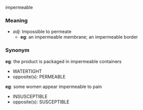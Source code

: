 impermeable
### Meaning
+ _adj_: Impossible to permeate
    + __eg__: an impermeable membrane; an impermeable border

### Synonym

__eg__: the product is packaged in impermeable containers

+ WATERTIGHT
+ opposite(s): PERMEABLE

__eg__: some women appear impermeable to pain

+ INSUSCEPTIBLE
+ opposite(s): SUSCEPTIBLE


